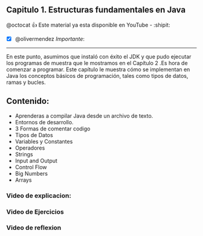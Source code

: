 ## Capitulo 1. Estructuras fundamentales en Java

@octocat :+1: Este material ya esta disponible en YouTube  - :shipit:

- [x] @olivermendez *Importante*:
---
En este punto, asumimos que instaló con éxito el JDK y que pudo ejecutar los programas de muestra que le mostramos en el Capítulo 2 .Es hora de comenzar a programar. Este capítulo le muestra cómo se implementan en Java los conceptos básicos de programación, tales como tipos de datos, ramas y bucles.

## Contenido:

- Aprenderas a compilar Java desde un archivo de texto.
- Entornos de desarrollo.
- 3 Formas de comentar codigo
- Tipos de Datos
- Variables y Constantes
- Operadores
- Strings
- Input and Output
- Control Flow
- Big Numbers
- Arrays


### Video de explicacion:

### Video de Ejercicios

### Video de reflexion
